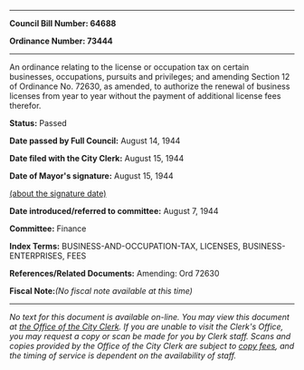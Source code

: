 

********

**Council Bill Number: 64688**
   
**Ordinance Number: 73444**
********

 An ordinance relating to the license or occupation tax on certain businesses, occupations, pursuits and privileges; and amending Section 12 of Ordinance No. 72630, as amended, to authorize the renewal of business licenses from year to year without the payment of additional license fees therefor.

**Status:** Passed
   
**Date passed by Full Council:** August 14, 1944
   
**Date filed with the City Clerk:** August 15, 1944
   
**Date of Mayor's signature:** August 15, 1944
   
[(about the signature date)](/~public/approvaldate.htm)
   
   
   
**Date introduced/referred to committee:** August 7, 1944
   
**Committee:** Finance
   
   
**Index Terms:** BUSINESS-AND-OCCUPATION-TAX, LICENSES, BUSINESS-ENTERPRISES, FEES

**References/Related Documents:** Amending: Ord 72630

**Fiscal Note:**_(No fiscal note available at this time)_
********

_No text for this document is available on-line. You may view this document at [the Office of the City Clerk](http://www.seattle.gov/leg/clerk/contactUs.htm). If you are unable to visit the Clerk's Office, you may request a copy or scan be made for you by Clerk staff. Scans and copies provided by the Office of the City Clerk are subject to [copy fees](http://clerk.seattle.gov/~public/clerkfees.htm), and the timing of service is dependent on the availability of staff._

